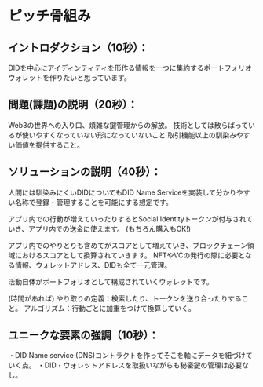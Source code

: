 # ピッチ骨組み

## イントロダクション（10秒）：

DIDを中心にアイディンティティを形作る情報を一つに集約するポートフォリオウォレットを作りたいと思っています。

## 問題(課題)の説明（20秒）：

Web3の世界への入り口、煩雑な鍵管理からの解放。
技術としては散らばっているが使いやすくなっていない形になっていないこと
取引機能以上の馴染みやすい価値を提供すること。

## ソリューションの説明（40秒）：

人間には馴染みにくいDIDについてもDID Name Serviceを実装して分かりやすい名称で登録・管理することを可能にする想定です。

アプリ内での行動が増えていったりするとSocial Identityトークンが付与されていき、アプリ内での送金に使えます。
(もちろん購入もOK!)

アプリ内でのやりとりも含めてがスコアとして増えていき、ブロックチェーン領域におけるスコアとして換算されていきます。
NFTやVCの発行の際に必要となる情報、ウォレットアドレス、DIDも全て一元管理。

活動自体がポートフォリオとして構成されていくウォレットです。

(時間があれば)
やり取りの定義：検索したり、トークンを送り合ったりすること。
アルゴリズム：行動ごとに加重をつけて換算していく。

## ユニークな要素の強調（10秒）：

・DID Name service (DNS)コントラクトを作ってそこを軸にデータを紐づけていく点。
・DID・ウォレットアドレスを取扱いながらも秘密鍵の管理は必要なし。

